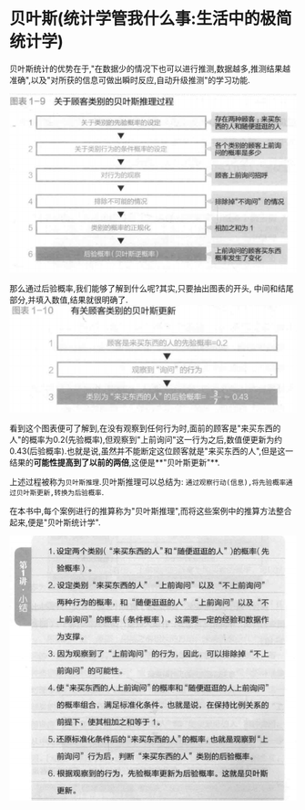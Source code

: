 # 贝叶斯(统计学管我什么事:生活中的极简统计学)

贝叶斯统计的优势在于,"在数据少的情况下也可以进行推测,数据越多,推测结果越准确",以及"对所获的信息可做出瞬时反应,自动升级推测"的学习功能.


![](assets/20200313210534666_1108066513.png)

那么通过后验概率,我们能够了解到什么呢?其实,只要抽出图表的开头, 中间和结尾部分,并填入数值,结果就很明确了.
![](assets/20200313210844900_1243828393.png)

看到这个图表便可了解到,在没有观察到任何行为时,面前的顾客是"来买东西的人"的概率为0.2(先验概率),但观察到"上前询问"这一行为之后,数值便更新为约0.43(后验概率).也就是说,虽然并不能断定这位顾客就是"来买东西的人",但是这一结果的**可能性提高到了以前的两倍**,这便是**"贝叶斯更新"**.

上述过程被称为`贝叶斯推理`.贝叶斯推理可以总结为:
`通过观察行动(信息),将先验概率通过贝叶斯更新,转换为后验概率`.

在本书中,每个案例进行的推算称为"贝叶斯推理",而将这些案例中的推算方法整合起来,便是"贝叶斯统计学".

![](assets/20200313212307174_1782822208.png)